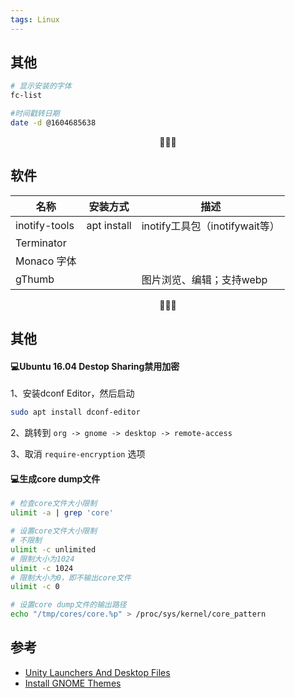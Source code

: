 ```yaml
---
tags: Linux
---
```




## 其他

```bash
# 显示安装的字体
fc-list

#时间戳转日期
date -d @1604685638
```

<center>🍋🍋🍋</center>



## 软件

| 名称          | 安装方式    | 描述                           |
| ------------- | ----------- | ------------------------------ |
| inotify-tools | apt install | inotify工具包（inotifywait等） |
| Terminator    |             |                                |
| Monaco 字体   |             |                                |
| gThumb        |             | 图片浏览、编辑；支持webp       |

<center>🍋🍋🍋</center>

## 其他

#### 💻Ubuntu 16.04 Destop Sharing禁用加密

1、安装dconf Editor，然后启动

```bash
sudo apt install dconf-editor
```

2、跳转到 `org -> gnome -> desktop -> remote-access`

3、取消 `require-encryption` 选项

#### 💻生成core dump文件

```bash
# 检查core文件大小限制
ulimit -a | grep 'core'

# 设置core文件大小限制
# 不限制
ulimit -c unlimited
# 限制大小为1024
ulimit -c 1024
# 限制大小为0，即不输出core文件
ulimit -c 0

# 设置core dump文件的输出路径
echo "/tmp/cores/core.%p" > /proc/sys/kernel/core_pattern
```



## 参考

* [Unity Launchers And Desktop Files](https://help.ubuntu.com/community/UnityLaunchersAndDesktopFiles)
* [Install GNOME Themes](https://github.com/tliron/install-gnome-themes)

